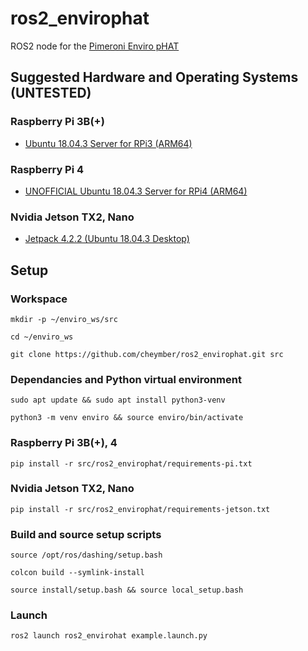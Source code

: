 # ros2_envirophat
ROS2 node for the [Pimeroni Enviro pHAT](https://shop.pimoroni.com/products/enviro-phat)

## Suggested Hardware and Operating Systems (UNTESTED)

### Raspberry Pi 3B(+)
- [Ubuntu 18.04.3 Server for RPi3 (ARM64)](https://wiki.ubuntu.com/ARM/RaspberryPi)

### Raspberry Pi 4
- [UNOFFICIAL Ubuntu 18.04.3 Server for RPi4 (ARM64)](https://github.com/TheRemote/Ubuntu-Server-raspi4-unofficial)

### Nvidia Jetson TX2, Nano
- [Jetpack 4.2.2 (Ubuntu 18.04.3 Desktop)](https://developer.nvidia.com/embedded/jetpack#install)

## Setup

### Workspace
`mkdir -p ~/enviro_ws/src`

`cd ~/enviro_ws`

`git clone https://github.com/cheymber/ros2_envirophat.git src`

### Dependancies and Python virtual environment
`sudo apt update && sudo apt install python3-venv`

`python3 -m venv enviro && source enviro/bin/activate`

### Raspberry Pi 3B(+), 4
`pip install -r src/ros2_envirophat/requirements-pi.txt`

### Nvidia Jetson TX2, Nano
`pip install -r src/ros2_envirophat/requirements-jetson.txt`

### Build and source setup scripts
`source /opt/ros/dashing/setup.bash`

`colcon build --symlink-install`

`source install/setup.bash && source local_setup.bash`

### Launch
`ros2 launch ros2_envirohat example.launch.py`
